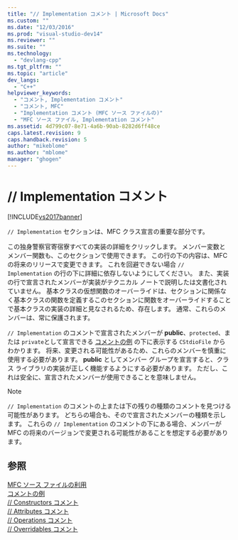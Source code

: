 ```yaml
---
title: "// Implementation コメント | Microsoft Docs"
ms.custom: ""
ms.date: "12/03/2016"
ms.prod: "visual-studio-dev14"
ms.reviewer: ""
ms.suite: ""
ms.technology: 
  - "devlang-cpp"
ms.tgt_pltfrm: ""
ms.topic: "article"
dev_langs: 
  - "C++"
helpviewer_keywords: 
  - "コメント, Implementation コメント"
  - "コメント, MFC"
  - "Implementation コメント (MFC ソース ファイルの)"
  - "MFC ソース ファイル, Implementation コメント"
ms.assetid: 4d799c07-8e71-4a6b-90ab-8282d6ff48ce
caps.latest.revision: 9
caps.handback.revision: 5
author: "mikeblome"
ms.author: "mblome"
manager: "ghogen"
---
```

# // Implementation コメント
[!INCLUDE[vs2017banner](../assembler/inline/includes/vs2017banner.md)]

`// Implementation` セクションは、MFC クラス宣言の重要な部分です。  
  
 この独身警察官寄宿寮すべての実装の詳細をクリックします。  メンバー変数とメンバー関数も、このセクションで使用できます。  この行の下の内容は、MFC の将来のリリースで変更できます。  これを回避できない場合 `// Implementation` の行の下に詳細に依存しないようにしてください。  また、実装の行で宣言されたメンバーが実装がテクニカル ノートで説明したは文書化されていません。  基本クラスの仮想関数のオーバーライドは、セクションに関係なく基本クラスの関数を定義するこのセクションに関数をオーバーライドすることで基本クラスの実装の詳細と見なされるため、存在します。  通常、これらのメンバーは、常に保護されます。  
  
 `// Implementation` のコメントで宣言されたメンバーが **public**、`protected`、または `private`として宣言できる [コメントの例](../mfc/an-example-of-the-comments.md) の下に表示する `CStdioFile` からわかります。  将来、変更される可能性があるため、これらのメンバーを慎重に使用する必要があります。  **public** としてメンバー グループを宣言すると、クラス ライブラリの実装が正しく機能するようにする必要があります。  ただし、これは安全に、宣言されたメンバーが使用できることを意味しません。  
  
> [!NOTE]
>  `// Implementation` のコメントの上または下の残りの種類のコメントを見つける可能性があります。  どちらの場合も、そので宣言されたメンバーの種類を示します。  これらの `// Implementation` のコメントの下にある場合、メンバーが MFC の将来のバージョンで変更される可能性があることを想定する必要があります。  
  
## 参照  
 [MFC ソース ファイルの利用](../Topic/Using%20the%20MFC%20Source%20Files.md)   
 [コメントの例](../mfc/an-example-of-the-comments.md)   
 [\/\/ Constructors コメント](../mfc/decrement-constructors-comment.md)   
 [\/\/ Attributes コメント](../Topic/--%20Attributes%20Comment.md)   
 [\/\/ Operations コメント](../mfc/decrement-operations-comment.md)   
 [\/\/ Overridables コメント](../mfc/decrement-overridables-comment.md)
